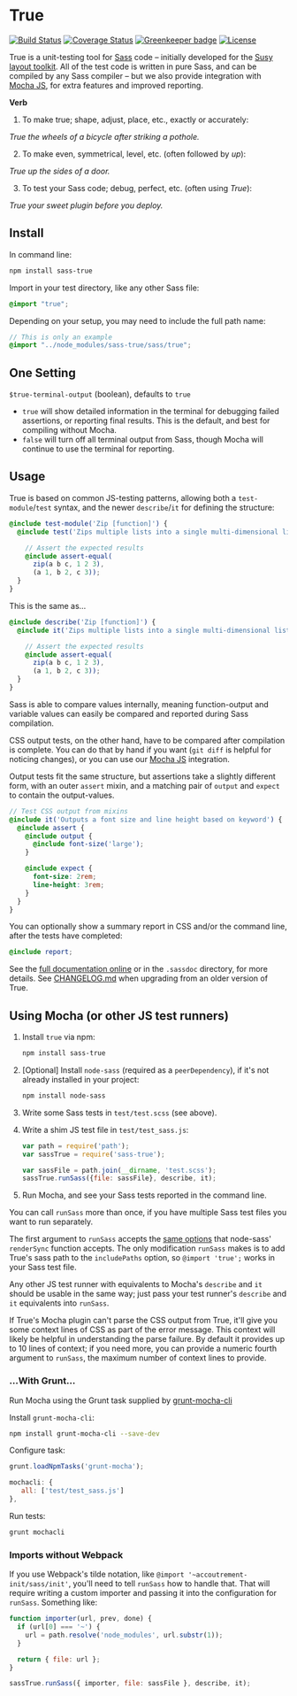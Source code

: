 # True

[![Build Status](https://travis-ci.org/oddbird/true.svg?branch=master)](https://travis-ci.org/oddbird/true)
[![Coverage Status](https://coveralls.io/repos/github/oddbird/true/badge.svg?branch=master)](https://coveralls.io/github/oddbird/true?branch=master)
[![Greenkeeper badge](https://badges.greenkeeper.io/oddbird/true.svg)](https://greenkeeper.io/)
[![License](https://img.shields.io/badge/License-BSD%203--Clause-blue.svg)](https://opensource.org/licenses/BSD-3-Clause)

True is a unit-testing tool
for [Sass](http://sass-lang.com) code –
initially developed for the
[Susy layout toolkit](http://susy.oddbird.net).
All of the test code is written in pure Sass,
and can be compiled by any Sass compiler –
but we also provide integration with
[Mocha JS](https://mochajs.org/),
for extra features and improved reporting.

**Verb**

1. To make true; shape, adjust, place, etc., exactly or accurately:

  *True the wheels of a bicycle after striking a pothole.*

2. To make even, symmetrical, level, etc. (often followed by *up*):

  *True up the sides of a door.*

3. To test your Sass code; debug, perfect, etc. (often using *True*):

  *True your sweet plugin before you deploy.*



## Install

In command line:

```bash
npm install sass-true
```

Import in your test directory,
like any other Sass file:

```scss
@import "true";
```

Depending on your setup,
you may need to include the full path name:

```scss
// This is only an example
@import "../node_modules/sass-true/sass/true";
```


## One Setting

`$true-terminal-output` (boolean),
defaults to `true`

- `true` will show detailed information in the terminal
  for debugging failed assertions, or reporting final results.
  This is the default, and best for compiling without Mocha.
- `false` will turn off all terminal output from Sass,
  though Mocha will continue to use the terminal for reporting.


## Usage

True is based on common JS-testing patterns,
allowing both a `test-module`/`test` syntax,
and the newer `describe`/`it` for defining the structure:

```scss
@include test-module('Zip [function]') {
  @include test('Zips multiple lists into a single multi-dimensional list') {

    // Assert the expected results
    @include assert-equal(
      zip(a b c, 1 2 3),
      (a 1, b 2, c 3));
  }
}
```

This is the same as…

```scss
@include describe('Zip [function]') {
  @include it('Zips multiple lists into a single multi-dimensional list') {

    // Assert the expected results
    @include assert-equal(
      zip(a b c, 1 2 3),
      (a 1, b 2, c 3));
  }
}
```

Sass is able to compare values internally,
meaning function-output and variable values
can easily be compared and reported during Sass compilation.

CSS output tests, on the other hand,
have to be compared after compilation is complete.
You can do that by hand if you want
(`git diff` is helpful for noticing changes),
or you can use our [Mocha JS](https://mochajs.org/) integration.

Output tests fit the same structure,
but assertions take a slightly different form,
with an outer `assert` mixin,
and a matching pair of `output` and `expect`
to contain the output-values.

```scss
// Test CSS output from mixins
@include it('Outputs a font size and line height based on keyword') {
  @include assert {
    @include output {
      @include font-size('large');
    }

    @include expect {
      font-size: 2rem;
      line-height: 3rem;
    }
  }
}
```

You can optionally show a summary report
in CSS and/or the command line,
after the tests have completed:

```scss
@include report;
```

See the [full documentation online](http://oddbird.net/true)
or in the `.sassdoc` directory,
for more details.
See [CHANGELOG.md](https://github.com/oddbird/true/blob/master/CHANGELOG.md)
when upgrading from an older version of True.


## Using Mocha (or other JS test runners)

1. Install `true` via npm:

   ```bash
   npm install sass-true
   ```

2. [Optional] Install `node-sass` (required as a `peerDependency`),
   if it's not already installed in your project:

   ```bash
   npm install node-sass
   ```

3. Write some Sass tests in `test/test.scss` (see above).

4. Write a shim JS test file in `test/test_sass.js`:

   ```js
   var path = require('path');
   var sassTrue = require('sass-true');

   var sassFile = path.join(__dirname, 'test.scss');
   sassTrue.runSass({file: sassFile}, describe, it);
   ```

5. Run Mocha, and see your Sass tests reported in the command line.

You can call `runSass` more than once, if you have multiple Sass test files you
want to run separately.

The first argument to `runSass` accepts the
[same options](https://github.com/sass/node-sass/#options) that node-sass'
`renderSync` function accepts. The only modification `runSass` makes is to add
True's sass path to the `includePaths` option, so `@import 'true';` works in
your Sass test file.

Any other JS test runner with equivalents to Mocha's `describe` and `it` should
be usable in the same way; just pass your test runner's `describe` and `it`
equivalents into `runSass`.

If True's Mocha plugin can't parse the CSS output from True, it'll give you
some context lines of CSS as part of the error message. This context will
likely be helpful in understanding the parse failure. By default it provides up
to 10 lines of context; if you need more, you can provide a numeric fourth
argument to `runSass`, the maximum number of context lines to provide.


### …With Grunt…

Run Mocha using the Grunt task supplied by
[grunt-mocha-cli](https://github.com/Rowno/grunt-mocha-cli)

Install `grunt-mocha-cli`:

```bash
npm install grunt-mocha-cli --save-dev
```

Configure task:

```js
grunt.loadNpmTasks('grunt-mocha');

mochacli: {
   all: ['test/test_sass.js']
},
```

Run tests:

```bash
grunt mochacli
```

### Imports without Webpack

If you use Webpack's tilde notation, like `@import
'~accoutrement-init/sass/init'`, you'll need to tell `runSass` how to handle
that. That will require writing a custom importer and passing it into the
configuration for `runSass`. Something like:

```js
function importer(url, prev, done) {
  if (url[0] === '~') {
    url = path.resolve('node_modules', url.substr(1));
  }

  return { file: url };
}

sassTrue.runSass({ importer, file: sassFile }, describe, it);
```
